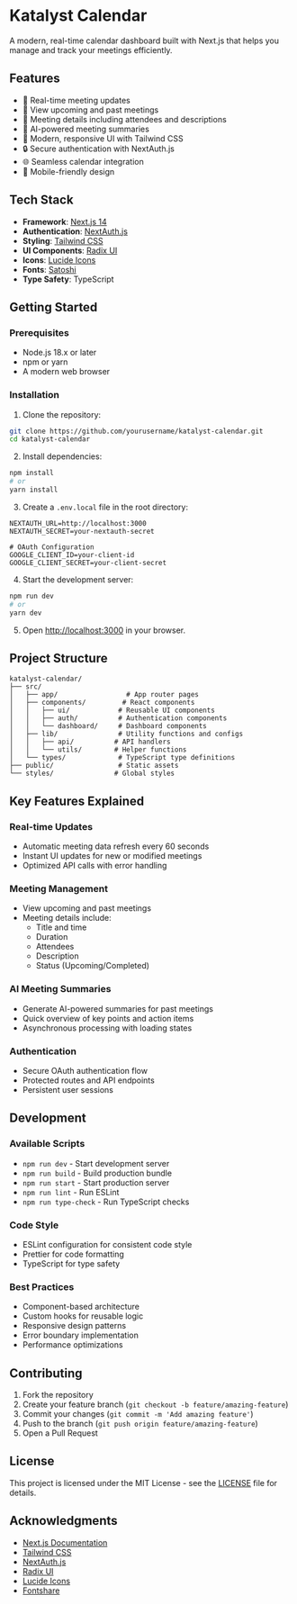 # Katalyst Calendar

A modern, real-time calendar dashboard built with Next.js that helps you manage and track your meetings efficiently.

## Features

- 🔄 Real-time meeting updates
- 👥 View upcoming and past meetings
- 📝 Meeting details including attendees and descriptions
- 🤖 AI-powered meeting summaries
- 🎨 Modern, responsive UI with Tailwind CSS
- 🔒 Secure authentication with NextAuth.js
- 🌐 Seamless calendar integration
- 📱 Mobile-friendly design

## Tech Stack

- **Framework**: [Next.js 14](https://nextjs.org/)
- **Authentication**: [NextAuth.js](https://next-auth.js.org/)
- **Styling**: [Tailwind CSS](https://tailwindcss.com/)
- **UI Components**: [Radix UI](https://www.radix-ui.com/)
- **Icons**: [Lucide Icons](https://lucide.dev/)
- **Fonts**: [Satoshi](https://www.fontshare.com/fonts/satoshi)
- **Type Safety**: TypeScript

## Getting Started

### Prerequisites

- Node.js 18.x or later
- npm or yarn
- A modern web browser

### Installation

1. Clone the repository:
```bash
git clone https://github.com/yourusername/katalyst-calendar.git
cd katalyst-calendar
```

2. Install dependencies:
```bash
npm install
# or
yarn install
```

3. Create a `.env.local` file in the root directory:
```env
NEXTAUTH_URL=http://localhost:3000
NEXTAUTH_SECRET=your-nextauth-secret

# OAuth Configuration
GOOGLE_CLIENT_ID=your-client-id
GOOGLE_CLIENT_SECRET=your-client-secret
```

4. Start the development server:
```bash
npm run dev
# or
yarn dev
```

5. Open [http://localhost:3000](http://localhost:3000) in your browser.

## Project Structure

```
katalyst-calendar/
├── src/
│   ├── app/                 # App router pages
│   ├── components/         # React components
│   │   ├── ui/            # Reusable UI components
│   │   ├── auth/          # Authentication components
│   │   └── dashboard/     # Dashboard components
│   ├── lib/               # Utility functions and configs
│   │   ├── api/          # API handlers
│   │   └── utils/        # Helper functions
│   └── types/             # TypeScript type definitions
├── public/                # Static assets
└── styles/               # Global styles
```

## Key Features Explained

### Real-time Updates
- Automatic meeting data refresh every 60 seconds
- Instant UI updates for new or modified meetings
- Optimized API calls with error handling

### Meeting Management
- View upcoming and past meetings
- Meeting details include:
  - Title and time
  - Duration
  - Attendees
  - Description
  - Status (Upcoming/Completed)

### AI Meeting Summaries
- Generate AI-powered summaries for past meetings
- Quick overview of key points and action items
- Asynchronous processing with loading states

### Authentication
- Secure OAuth authentication flow
- Protected routes and API endpoints
- Persistent user sessions

## Development

### Available Scripts

- `npm run dev` - Start development server
- `npm run build` - Build production bundle
- `npm run start` - Start production server
- `npm run lint` - Run ESLint
- `npm run type-check` - Run TypeScript checks

### Code Style

- ESLint configuration for consistent code style
- Prettier for code formatting
- TypeScript for type safety

### Best Practices

- Component-based architecture
- Custom hooks for reusable logic
- Responsive design patterns
- Error boundary implementation
- Performance optimizations

## Contributing

1. Fork the repository
2. Create your feature branch (`git checkout -b feature/amazing-feature`)
3. Commit your changes (`git commit -m 'Add amazing feature'`)
4. Push to the branch (`git push origin feature/amazing-feature`)
5. Open a Pull Request

## License

This project is licensed under the MIT License - see the [LICENSE](LICENSE) file for details.

## Acknowledgments

- [Next.js Documentation](https://nextjs.org/docs)
- [Tailwind CSS](https://tailwindcss.com/)
- [NextAuth.js](https://next-auth.js.org/)
- [Radix UI](https://www.radix-ui.com/)
- [Lucide Icons](https://lucide.dev/)
- [Fontshare](https://www.fontshare.com/)


